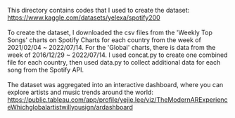 This directory contains codes that I used to create the dataset: https://www.kaggle.com/datasets/yelexa/spotify200
\
\
To create the dataset, I downloaded the csv files from the 'Weekly Top Songs' charts on Spotify Charts for each country from the week of 2021/02/04 ~ 2022/07/14. For the 'Global' charts, there is data from the week of 2016/12/29 ~ 2022/07/14. I used concat.py to create one combined file for each country, then used data.py to collect additional data for each song from the Spotify API. 
\
\
The dataset was aggregated into an interactive dashboard, where you can explore artists and music trends around the world: https://public.tableau.com/app/profile/yejie.lee/viz/TheModernARExperienceWhichglobalartistwillyousign/ardashboard
